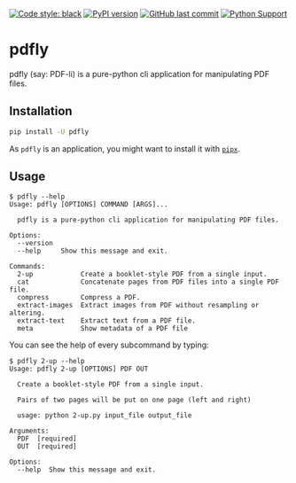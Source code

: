 [![Code style: black](https://img.shields.io/badge/code%20style-black-000000.svg)](https://github.com/psf/black)
[![PyPI version](https://badge.fury.io/py/pdfly.svg)](https://pypi.org/project/pdfly/)
[![GitHub last commit](https://img.shields.io/github/last-commit/py-pdf/pdfly)](https://github.com/py-pdf/pdfly)
[![Python Support](https://img.shields.io/pypi/pyversions/pdfly.svg)](https://pypi.org/project/pdfly/)

# pdfly

pdfly (say: PDF-li) is a pure-python cli application for manipulating PDF files.

## Installation

```bash
pip install -U pdfly
```

As `pdfly` is an application, you might want to install it with [`pipx`](https://pypi.org/project/pipx/).

## Usage

```console
$ pdfly --help
Usage: pdfly [OPTIONS] COMMAND [ARGS]...

  pdfly is a pure-python cli application for manipulating PDF files.

Options:
  --version
  --help     Show this message and exit.

Commands:
  2-up            Create a booklet-style PDF from a single input.
  cat             Concatenate pages from PDF files into a single PDF file.
  compress        Compress a PDF.
  extract-images  Extract images from PDF without resampling or altering.
  extract-text    Extract text from a PDF file.
  meta            Show metadata of a PDF file

```

You can see the help of every subcommand by typing:

```console
$ pdfly 2-up --help
Usage: pdfly 2-up [OPTIONS] PDF OUT

  Create a booklet-style PDF from a single input.

  Pairs of two pages will be put on one page (left and right)

  usage: python 2-up.py input_file output_file

Arguments:
  PDF  [required]
  OUT  [required]

Options:
  --help  Show this message and exit.
```
